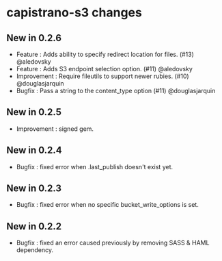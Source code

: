 # capistrano-s3 changes

## New in 0.2.6

* Feature : Adds ability to specify redirect location for files. (#13) @aledovsky
* Feature : Adds S3 endpoint selection option. (#11) @aledovsky
* Improvement : Require fileutils to support newer rubies. (#10) @douglasjarquin
* Bugfix : Pass a string to the content_type option (#11) @douglasjarquin

## New in 0.2.5

* Improvement : signed gem.

## New in 0.2.4

* Bugfix : fixed error when .last_publish doesn't exist yet.

## New in 0.2.3

* Bugfix : fixed error when no specific bucket_write_options is set.

## New in 0.2.2

* Bugfix : fixed an error caused previously by removing SASS & HAML dependency.
